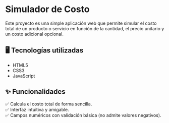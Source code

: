 # Simulador de Costo

Este proyecto es una simple aplicación web que permite simular el costo total de un producto o servicio en función de la cantidad, el precio unitario y un costo adicional opcional.

## 🖥️ Tecnologías utilizadas

- HTML5
- CSS3
- JavaScript


## ✨ Funcionalidades

✅ Calcula el costo total de forma sencilla.  
✅ Interfaz intuitiva y amigable.  
✅ Campos numéricos con validación básica (no admite valores negativos).


